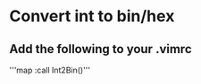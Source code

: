 # Convert int to bin/hex

## Add the following to your .vimrc  
'''map <C-A> :call Int2Bin()<CR>'''

